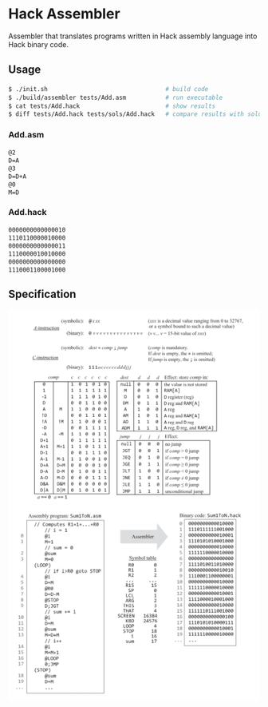 # Hack Assembler

Assembler that translates programs written in Hack assembly language into Hack binary code.

## Usage
```bash
$ ./init.sh                                 # build code
$ ./build/assembler tests/Add.asm           # run executable
$ cat tests/Add.hack                        # show results
$ diff tests/Add.hack tests/sols/Add.hack   # compare results with solutions from book
```

### Add.asm
```
@2
D=A
@3
D=D+A
@0
M=D
```

### Add.hack
```
0000000000000010
1110110000010000
0000000000000011
1110000010010000
0000000000000000
1110001100001000
```

## Specification
![Hack Specification](images/spec.png)
![Example](images/example.png)
